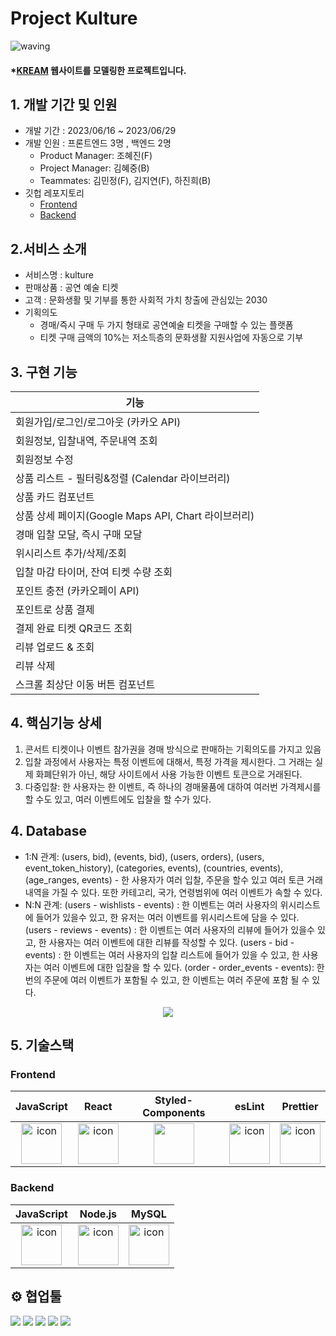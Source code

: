 # Project Kulture

![waving](https://capsule-render.vercel.app/api?type=waving&height=200&fontAlignY=40&text=kulture&color=gradient)

#### \*[KREAM](https://kream.co.kr/) 웹사이트를 모델링한 프로젝트입니다.

## 1. 개발 기간 및 인원

- 개발 기간 : 2023/06/16 ~ 2023/06/29
- 개발 인원 : 프론트엔드 3명 , 백엔드 2명
  - Product Manager: 조혜진(F)
  - Project Manager: 김혜중(B)
  - Teammates: 김민정(F), 김지연(F), 하진희(B)
- 깃헙 레포지토리
  - [Frontend](https://github.com/wecode-bootcamp-korea/46-2nd-Kulture-frontend)
  - [Backend](https://github.com/wecode-bootcamp-korea/46-2nd-Kulture-backend)


## 2.서비스 소개
- 서비스명 : kulture
- 판매상품 : 공연 예술 티켓
- 고객 : 문화생활 및 기부를 통한 사회적 가치 창출에 관심있는 2030
- 기획의도
	- 경매/즉시 구매 두 가지 형태로 공연예술 티켓을 구매할 수 있는 플랫폼
	- 티켓 구매 금액의 10%는 저소득층의 문화생활 지원사업에 자동으로 기부


## 3. 구현 기능
|기능|
|---|
|회원가입/로그인/로그아웃 (카카오 API)
|회원정보, 입찰내역, 주문내역 조회
|회원정보 수정| 
|상품 리스트 - 필터링&정렬 (Calendar 라이브러리)
|상품 카드 컴포넌트|
|상품 상세 페이지(Google Maps API, Chart 라이브러리)
|경매 입찰 모달, 즉시 구매 모달
|위시리스트 추가/삭제/조회|
|입찰 마감 타이머, 잔여 티켓 수량 조회|
|포인트 충전 (카카오페이 API)|
|포인트로 상품 결제|
|결제 완료 티켓 QR코드 조회|
|리뷰 업로드 & 조회|
|리뷰 삭제|
|스크롤 최상단 이동 버튼 컴포넌트|

## 4. 핵심기능 상세
1. 콘서트 티켓이나 이벤트 참가권을 경매 방식으로 판매하는 기획의도를 가지고 있음
2. 입찰 과정에서 사용자는 특정 이벤트에 대해서, 특정 가격을 제시한다. 
그 거래는 실제 화폐단위가 아닌, 해당 사이트에서 사용 가능한 이벤트 토큰으로 거래된다.
3. 다중입찰: 한 사용자는 한 이벤트, 즉 하나의 경매물품에 대하여 여러번 가격제시를 할 수도 있고, 여러 이벤트에도 입찰을 할 수가 있다. 

## 4. Database
- 1:N 관계: (users, bid), (events, bid), (users, orders), (users, event_token_history), (categories, events), (countries, events), (age_ranges, events) - 한 사용자가 여러 입찰, 주문을 할수 있고 여러 토큰 거래내역을 가질 수 있다. 또한 카테고리, 국가, 연령범위에 여러 이벤트가 속할 수 있다.
- N:N 관계: 
(users - wishlists - events) : 한 이벤트는 여러 사용자의 위시리스트에 들어가 있을수 있고, 한 유저는 여러 이벤트를 위시리스트에 담을 수 있다.
(users - reviews - events) : 한 이벤트는 여러 사용자의 리뷰에 들어가 있을수 있고, 한 사용자는 여러 이벤트에 대한 리뷰를 작성할 수 있다.
(users - bid - events) : 한 이벤트는 여러 사용자의 입찰 리스트에 들어가 있을 수 있고, 한 사용자는 여러 이벤트에 대한 입찰을 할 수 있다.
(order - order_events - events): 한번의 주문에 여러 이벤트가 포함될 수 있고, 한 이벤트는 여러 주문에 포함 될 수 있다.

<p align="center">
  <img src="[이미지URL](https://raw.githubusercontent.com/wecode-bootcamp-korea/46-2nd-Kulture-backend/b964bbe5b5c64017a357c8983b372aa3da6163d8/Kulture%20ERD.png
)">
</p>

## 5. 기술스택
### Frontend
|JavaScript|React|Styled-Components|esLint|Prettier|
|:---:|:---:|:---:|:---:|:---:|
| <img src="https://techstack-generator.vercel.app/js-icon.svg" alt="icon" width="65" height="65" /> | <img src="https://techstack-generator.vercel.app/react-icon.svg" alt="icon" width="65" height="65" /> | <img src="https://www.styled-components.com/atom.png" width="65" height="65" /></div> | <img src="https://techstack-generator.vercel.app/eslint-icon.svg" alt="icon" width="65" height="65" /> | <img src="https://techstack-generator.vercel.app/prettier-icon.svg" alt="icon" width="65" height="65" /> |

### Backend

|JavaScript|Node.js|MySQL|
|:---:|:---:|:---:|
| <img src="https://techstack-generator.vercel.app/js-icon.svg" alt="icon" width="65" height="65" /> | <img src="https://techstack-generator.vercel.app/nginx-icon.svg" alt="icon" width="65" height="65" /> | <img src="https://techstack-generator.vercel.app/mysql-icon.svg" alt="icon" width="65" height="65" /> </div> |



## ⚙️ 협업툴

<div>
<img src="https://img.shields.io/badge/Git-F05032?style=flat&logo=Git&logoColor=white"/>
<img src="https://img.shields.io/badge/Slack-4A154B?style=flat&logo=Slack&logoColor=white"/>
<img src="https://img.shields.io/badge/Trello-0052CC?style=flat&logo=Trello&logoColor=white"/>
<img src="https://img.shields.io/badge/Notion-000000?style=flat&logo=Notion&logoColor=white"/>
<img src="https://img.shields.io/badge/Figma-F24E1E?style=flat&logo=Figma&logoColor=white"/>
</div>

